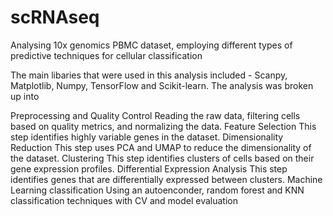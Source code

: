 # scRNAseq
Analysing 10x genomics PBMC dataset, employing different types of predictive techniques for cellular classification

The main libaries that were used in this analysis included - Scanpy, Matplotlib, Numpy, TensorFlow and Scikit-learn. The analysis was broken up into 

Preprocessing and Quality Control
    Reading the raw data, filtering cells based on quality metrics, and normalizing the data.
Feature Selection
    This step identifies highly variable genes in the dataset.
Dimensionality Reduction
    This step uses PCA and UMAP to reduce the dimensionality of the dataset.
Clustering
    This step identifies clusters of cells based on their gene expression profiles.
Differential Expression Analysis
    This step identifies genes that are differentially expressed between clusters.
Machine Learning classification
    Using an autoenconder, random forest and KNN classification techniques with CV and model evaluation 
